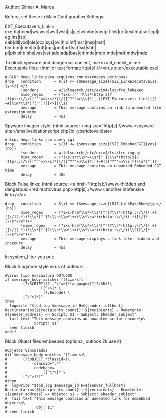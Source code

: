 Author: Silmar A. Marca

Before, set these in Main Configuration Settings:

EXT_Executaveis_Link	= exe|bat|cmd|ws|wsc|wsf|wsh|js|jse|vb|vbe|vbs|pif|lnk|url|msi|hta|scr|cpl|reg|ins|isp| \
			  cab|dll|vxd|ole|ocx|sys|ovl|hlp|inf|msc|msp|mst| \
    		          bin|btm|chm|jtd|oft|ops|pcd|prf|scf|sct|shb| \
			  pl|plx|shb|shs|vss|vst|ade|adp|bas|crt|mda|mdb|mde|mdt|mdw|mdz

To block spyware and dangerous content, use in acl\_check\_mime. 
Executable files: (html or text format: http[s]://\<virus
site\>/executable.exe)

    #-BLK: Nega links para arquivos com extensoes perigosas
    drop   condition      = ${if <= {$message_size}{SIZ_LinkExecutaveis}{yes}{no}}
           !senders       = wildlsearch;/etc/exim4/lst/fre_lnkexec
           mime_regex     = (?ixs)["']?\\s*(http[s]?|ftp)::\/\/([^"'=>\\s]*)\/([^?"'=>\\s]*)[.](EXT_Executaveis_Link)([?=#]\\w*\\s*)?["']?([<>]|\\s)
           message        = This message contains an link to unwanted file extension mime
           delay          = 45s

Spyware images style: (html source: \<img src="http[s]://www.\<spyware
site\>/emailvalidationscript.php?id=youridtovalidate\>

    #-BLK: Nega links com query cgi
    drop   condition      = ${if <= {$message_size}{SIZ_EmbebedCGI}{yes}{no}}
           !senders       = wildlsearch;/etc/exim4/lst/fre_imgcgi
           mime_regex     = (?ixs)src\\s*=\\s*["']?\\s*(http[s]?|ftp)::\/\/([^"'=>\\s]*)\/([^?"'=>\\s]*)[?=#]([^?"'=>\\s]*)\\s*["']?
           message        = This message contains an unwanted Embedded-CGI mime
           delay          = 45s

Block False links: (html source: \<a href="http[s]://www.\<hidden and
dangerous\>/redirecttovirus.php\>http[s]://www.\<another inofensive
link\>/\</a\>

    drop   condition      = ${if <= {$message_size}{SIZ_LinkFakeShow}{yes}{no}}
           mime_regex     = (?ixs)href\\s*=\\s*["']?\\s*(http::\/\/)(.+)([\/](.*))?\\s*["']?(\\s*\\w*)+>(\\s*\\w*)+(http::\/\/)(.*)[\/]*(\\s*\\w*)+<
           !mime_regex    = (?ixs)href\\s*=\\s*["']?\\s*(http::\/\/)(.+)([\/](.*))?\\s*["']?(\\s*\\w*)+>(\\s*\\w*)+(http::\/\/)(\\2)[\/]*(\\s*\\w*)+<
           message        = This message displays a link fake, hidden and insecure
           delay          = 45s

In system\_filter you put:

Block Singature style virus of outlook:

    #Virus tipo Assinatura OUTLOOK
    if $message_body matches "(?ixm-s)\
            (?:SCRIPT)(?:[^\"=>]*language=)?(?:3D)?\
                    ([^\>]* \
                     (?:Encode) \
            [^\">]*)"
    then
      logwrite "$tod_log $message_id H=${sender_fullhost} Destinatarios(${recipients_count}): ${recipients} - Remetente: ${sender_address} => Script: $1 - Subject: $header_subject"
      fail text "This message contains an unwanted script encode\n\
                 Script: $1"
      seen finish
    endif

Block Object files embeebed (optional, outlook 2k use it):

    #Objetos Vinculados
    #if $message_body matches "(?ixm-s)\
    #       (?:OBJECT.*classid=)\
    #           (classid=".*"
    #            codebase=
    #                ([^\">]* \
    #       [^\">]*)"
    #then
    #  logwrite "$tod_log $message_id H=${sender_fullhost} Destinatarios(${recipients_count}): ${recipients} - Remetente: ${sender_address} => Objeto: $1 - Subject: $header_subject"
    #  fail text "This message contains an unwanted link for embebbed object\n\
    #             Obj: $1"
    # seen finish

